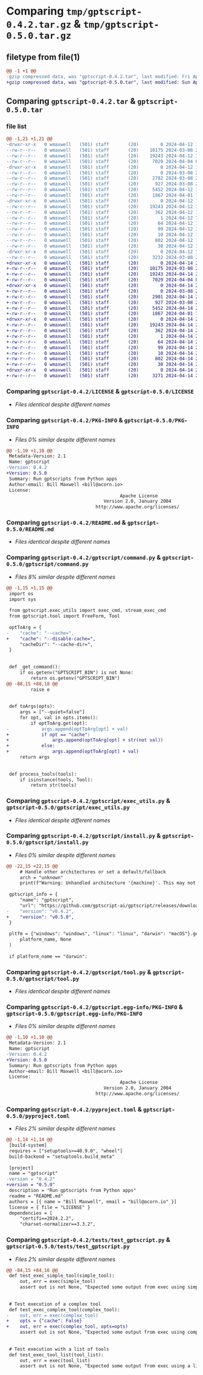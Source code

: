 # Comparing `tmp/gptscript-0.4.2.tar.gz` & `tmp/gptscript-0.5.0.tar.gz`

## filetype from file(1)

```diff
@@ -1 +1 @@
-gzip compressed data, was "gptscript-0.4.2.tar", last modified: Fri Apr 12 18:14:06 2024, max compression
+gzip compressed data, was "gptscript-0.5.0.tar", last modified: Sun Apr 14 21:02:17 2024, max compression
```

## Comparing `gptscript-0.4.2.tar` & `gptscript-0.5.0.tar`

### file list

```diff
@@ -1,21 +1,21 @@
-drwxr-xr-x   0 wmaxwell   (501) staff       (20)        0 2024-04-12 18:14:06.080641 gptscript-0.4.2/
--rw-r--r--   0 wmaxwell   (501) staff       (20)    10175 2024-03-08 22:16:36.000000 gptscript-0.4.2/LICENSE
--rw-r--r--   0 wmaxwell   (501) staff       (20)    19243 2024-04-12 18:14:06.080461 gptscript-0.4.2/PKG-INFO
--rw-r--r--   0 wmaxwell   (501) staff       (20)     7029 2024-04-04 03:59:06.000000 gptscript-0.4.2/README.md
-drwxr-xr-x   0 wmaxwell   (501) staff       (20)        0 2024-04-12 18:14:06.079277 gptscript-0.4.2/gptscript/
--rw-r--r--   0 wmaxwell   (501) staff       (20)        0 2024-03-08 22:16:36.000000 gptscript-0.4.2/gptscript/__init__.py
--rw-r--r--   0 wmaxwell   (501) staff       (20)     2782 2024-03-08 22:16:36.000000 gptscript-0.4.2/gptscript/command.py
--rw-r--r--   0 wmaxwell   (501) staff       (20)      927 2024-03-08 22:16:36.000000 gptscript-0.4.2/gptscript/exec_utils.py
--rw-r--r--   0 wmaxwell   (501) staff       (20)     5452 2024-04-12 18:12:33.000000 gptscript-0.4.2/gptscript/install.py
--rw-r--r--   0 wmaxwell   (501) staff       (20)     1867 2024-04-01 18:37:22.000000 gptscript-0.4.2/gptscript/tool.py
-drwxr-xr-x   0 wmaxwell   (501) staff       (20)        0 2024-04-12 18:14:06.080265 gptscript-0.4.2/gptscript.egg-info/
--rw-r--r--   0 wmaxwell   (501) staff       (20)    19243 2024-04-12 18:14:06.000000 gptscript-0.4.2/gptscript.egg-info/PKG-INFO
--rw-r--r--   0 wmaxwell   (501) staff       (20)      362 2024-04-12 18:14:06.000000 gptscript-0.4.2/gptscript.egg-info/SOURCES.txt
--rw-r--r--   0 wmaxwell   (501) staff       (20)        1 2024-04-12 18:14:06.000000 gptscript-0.4.2/gptscript.egg-info/dependency_links.txt
--rw-r--r--   0 wmaxwell   (501) staff       (20)       64 2024-04-12 18:14:06.000000 gptscript-0.4.2/gptscript.egg-info/entry_points.txt
--rw-r--r--   0 wmaxwell   (501) staff       (20)       99 2024-04-12 18:14:06.000000 gptscript-0.4.2/gptscript.egg-info/requires.txt
--rw-r--r--   0 wmaxwell   (501) staff       (20)       10 2024-04-12 18:14:06.000000 gptscript-0.4.2/gptscript.egg-info/top_level.txt
--rw-r--r--   0 wmaxwell   (501) staff       (20)      802 2024-04-12 18:12:33.000000 gptscript-0.4.2/pyproject.toml
--rw-r--r--   0 wmaxwell   (501) staff       (20)       38 2024-04-12 18:14:06.080676 gptscript-0.4.2/setup.cfg
-drwxr-xr-x   0 wmaxwell   (501) staff       (20)        0 2024-04-12 18:14:06.080143 gptscript-0.4.2/tests/
--rw-r--r--   0 wmaxwell   (501) staff       (20)     3232 2024-03-08 22:16:36.000000 gptscript-0.4.2/tests/test_gptscript.py
+drwxr-xr-x   0 wmaxwell   (501) staff       (20)        0 2024-04-14 21:02:17.536548 gptscript-0.5.0/
+-rw-r--r--   0 wmaxwell   (501) staff       (20)    10175 2024-03-08 22:16:36.000000 gptscript-0.5.0/LICENSE
+-rw-r--r--   0 wmaxwell   (501) staff       (20)    19243 2024-04-14 21:02:17.536351 gptscript-0.5.0/PKG-INFO
+-rw-r--r--   0 wmaxwell   (501) staff       (20)     7029 2024-04-04 03:59:06.000000 gptscript-0.5.0/README.md
+drwxr-xr-x   0 wmaxwell   (501) staff       (20)        0 2024-04-14 21:02:17.535367 gptscript-0.5.0/gptscript/
+-rw-r--r--   0 wmaxwell   (501) staff       (20)        0 2024-03-08 22:16:36.000000 gptscript-0.5.0/gptscript/__init__.py
+-rw-r--r--   0 wmaxwell   (501) staff       (20)     2901 2024-04-14 21:00:45.000000 gptscript-0.5.0/gptscript/command.py
+-rw-r--r--   0 wmaxwell   (501) staff       (20)      927 2024-03-08 22:16:36.000000 gptscript-0.5.0/gptscript/exec_utils.py
+-rw-r--r--   0 wmaxwell   (501) staff       (20)     5452 2024-04-14 21:00:45.000000 gptscript-0.5.0/gptscript/install.py
+-rw-r--r--   0 wmaxwell   (501) staff       (20)     1867 2024-04-01 18:37:22.000000 gptscript-0.5.0/gptscript/tool.py
+drwxr-xr-x   0 wmaxwell   (501) staff       (20)        0 2024-04-14 21:02:17.536174 gptscript-0.5.0/gptscript.egg-info/
+-rw-r--r--   0 wmaxwell   (501) staff       (20)    19243 2024-04-14 21:02:17.000000 gptscript-0.5.0/gptscript.egg-info/PKG-INFO
+-rw-r--r--   0 wmaxwell   (501) staff       (20)      362 2024-04-14 21:02:17.000000 gptscript-0.5.0/gptscript.egg-info/SOURCES.txt
+-rw-r--r--   0 wmaxwell   (501) staff       (20)        1 2024-04-14 21:02:17.000000 gptscript-0.5.0/gptscript.egg-info/dependency_links.txt
+-rw-r--r--   0 wmaxwell   (501) staff       (20)       64 2024-04-14 21:02:17.000000 gptscript-0.5.0/gptscript.egg-info/entry_points.txt
+-rw-r--r--   0 wmaxwell   (501) staff       (20)       99 2024-04-14 21:02:17.000000 gptscript-0.5.0/gptscript.egg-info/requires.txt
+-rw-r--r--   0 wmaxwell   (501) staff       (20)       10 2024-04-14 21:02:17.000000 gptscript-0.5.0/gptscript.egg-info/top_level.txt
+-rw-r--r--   0 wmaxwell   (501) staff       (20)      802 2024-04-14 21:00:45.000000 gptscript-0.5.0/pyproject.toml
+-rw-r--r--   0 wmaxwell   (501) staff       (20)       38 2024-04-14 21:02:17.536579 gptscript-0.5.0/setup.cfg
+drwxr-xr-x   0 wmaxwell   (501) staff       (20)        0 2024-04-14 21:02:17.536048 gptscript-0.5.0/tests/
+-rw-r--r--   0 wmaxwell   (501) staff       (20)     3271 2024-04-14 21:00:45.000000 gptscript-0.5.0/tests/test_gptscript.py
```

### Comparing `gptscript-0.4.2/LICENSE` & `gptscript-0.5.0/LICENSE`

 * *Files identical despite different names*

### Comparing `gptscript-0.4.2/PKG-INFO` & `gptscript-0.5.0/PKG-INFO`

 * *Files 0% similar despite different names*

```diff
@@ -1,10 +1,10 @@
 Metadata-Version: 2.1
 Name: gptscript
-Version: 0.4.2
+Version: 0.5.0
 Summary: Run gptscripts from Python apps
 Author-email: Bill Maxwell <bill@acorn.io>
 License: 
                                          Apache License
                                    Version 2.0, January 2004
                                 http://www.apache.org/licenses/
```

### Comparing `gptscript-0.4.2/README.md` & `gptscript-0.5.0/README.md`

 * *Files identical despite different names*

### Comparing `gptscript-0.4.2/gptscript/command.py` & `gptscript-0.5.0/gptscript/command.py`

 * *Files 8% similar despite different names*

```diff
@@ -1,15 +1,15 @@
 import os
 import sys
 
 from gptscript.exec_utils import exec_cmd, stream_exec_cmd
 from gptscript.tool import FreeForm, Tool
 
 optToArg = {
-    "cache": "--cache=",
+    "cache": "--disable-cache=",
     "cacheDir": "--cache-dir=",
 }
 
 
 def _get_command():
     if os.getenv("GPTSCRIPT_BIN") is not None:
         return os.getenv("GPTSCRIPT_BIN")
@@ -88,15 +88,18 @@
         raise e
 
 
 def toArgs(opts):
     args = ["--quiet=false"]
     for opt, val in opts.items():
         if optToArg.get(opt):
-            args.append(optToArg[opt] + val)
+            if opt == "cache":
+                args.append(optToArg[opt] + str(not val))
+            else:
+                args.append(optToArg[opt] + val)
     return args
 
 
 def process_tools(tools):
     if isinstance(tools, Tool):
         return str(tools)
```

### Comparing `gptscript-0.4.2/gptscript/exec_utils.py` & `gptscript-0.5.0/gptscript/exec_utils.py`

 * *Files identical despite different names*

### Comparing `gptscript-0.4.2/gptscript/install.py` & `gptscript-0.5.0/gptscript/install.py`

 * *Files 0% similar despite different names*

```diff
@@ -22,15 +22,15 @@
     # Handle other architectures or set a default/fallback
     arch = "unknown"
     print(f"Warning: Unhandled architecture '{machine}'. This may not be supported.")
 
 gptscript_info = {
     "name": "gptscript",
     "url": "https://github.com/gptscript-ai/gptscript/releases/download/",
-    "version": "v0.4.2",
+    "version": "v0.5.0",
 }
 
 pltfm = {"windows": "windows", "linux": "linux", "darwin": "macOS"}.get(
     platform_name, None
 )
 
 if platform_name == "darwin":
```

### Comparing `gptscript-0.4.2/gptscript/tool.py` & `gptscript-0.5.0/gptscript/tool.py`

 * *Files identical despite different names*

### Comparing `gptscript-0.4.2/gptscript.egg-info/PKG-INFO` & `gptscript-0.5.0/gptscript.egg-info/PKG-INFO`

 * *Files 0% similar despite different names*

```diff
@@ -1,10 +1,10 @@
 Metadata-Version: 2.1
 Name: gptscript
-Version: 0.4.2
+Version: 0.5.0
 Summary: Run gptscripts from Python apps
 Author-email: Bill Maxwell <bill@acorn.io>
 License: 
                                          Apache License
                                    Version 2.0, January 2004
                                 http://www.apache.org/licenses/
```

### Comparing `gptscript-0.4.2/pyproject.toml` & `gptscript-0.5.0/pyproject.toml`

 * *Files 2% similar despite different names*

```diff
@@ -1,14 +1,14 @@
 [build-system]
 requires = ["setuptools>=40.9.0", "wheel"]
 build-backend = "setuptools.build_meta"
 
 [project]
 name = "gptscript"
-version = "0.4.2"
+version = "0.5.0"
 description = "Run gptscripts from Python apps"
 readme = "README.md"
 authors = [{ name = "Bill Maxwell", email = "bill@acorn.io" }]
 license = { file = "LICENSE" }
 dependencies = [
     "certifi==2024.2.2",
     "charset-normalizer==3.3.2",
```

### Comparing `gptscript-0.4.2/tests/test_gptscript.py` & `gptscript-0.5.0/tests/test_gptscript.py`

 * *Files 2% similar despite different names*

```diff
@@ -84,15 +84,16 @@
 def test_exec_simple_tool(simple_tool):
     out, err = exec(simple_tool)
     assert out is not None, "Expected some output from exec using simple_tool"
 
 
 # Test execution of a complex tool
 def test_exec_complex_tool(complex_tool):
-    out, err = exec(complex_tool)
+    opts = {"cache": False}
+    out, err = exec(complex_tool, opts=opts)
     assert out is not None, "Expected some output from exec using complex_tool"
 
 
 # Test execution with a list of tools
 def test_exec_tool_list(tool_list):
     out, err = exec(tool_list)
     assert out is not None, "Expected some output from exec using a list of tools"
```

